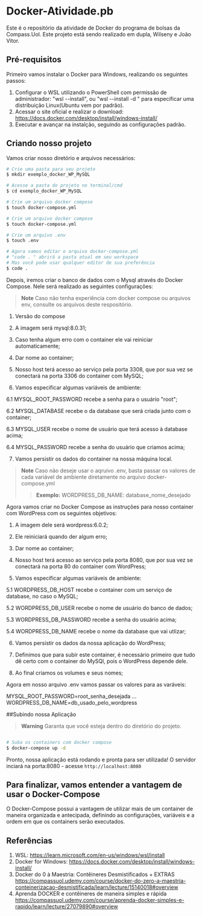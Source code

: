 # Docker-Atividade.pb
Este é o repositório da atividade de Docker do programa de bolsas da Compass.Uol. Este projeto está sendo realizado em dupla, Wilseny e João Vitor.

## Pré-requisitos
Primeiro vamos instalar o Docker para Windows, realizando os seguintes passos:
1. Configurar o WSL utilizando o PowerShell com permissão de administrador: "wsl --install", ou "wsl --install -d <Distribution Name>" para especificar uma distribuição Linux(Ubuntu vem por padrão).  
2. Acessar o site oficial e realizar o download: https://docs.docker.com/desktop/install/windows-install/  
3. Executar e avançar na instalção, seguindo as configurações padrão. 

## Criando nosso projeto
Vamos criar nosso diretório e arquivos necessários:
```bash
# Crie uma pasta para seu projeto
$ mkdir exemplo_docker_WP_MySQL
```
```bash
# Acesse a pasta do projeto no terminal/cmd
$ cd exemplo_docker_WP_MySQL
```
```bash
# Crie um arquivo docker compose
$ touch docker-compose.yml
```

```bash
# Crie um arquivo docker compose
$ touch docker-compose.yml
```
```bash
# Crie um arquivo .env
$ touch .env
```
```bash
# Agora vamos editar o arquivo docker-compose.yml
# "code . " abrirá a pasta atual em seu workspace
# Mas você pode usar qualquer editor de sua preferência
$ code .
```
Depois, iremos criar o banco de dados com o Mysql através do Docker Compose. Nele será realizado as seguintes configurações:
>**Note**
>Caso não tenha experiência com docker compose ou arquivos env, consulte os arquivos deste respositório.
1. Versão do compose

2. A imagem será mysql:8.0.31;

3. Caso tenha algum erro com o container ele vai reiniciar automaticamente;

4. Dar nome ao container;

5. Nosso host terá acesso ao serviço pela porta 3308, que por sua vez se conectará na porta 3306 do container com MySQL;

6. Vamos especificar algumas variáveis de ambiente:

6.1 MYSQL_ROOT_PASSWORD recebe a senha para o usuário "root";

6.2 MYSQL_DATABASE recebe o da database que será criada junto com o container;

6.3 MYSQL_USER recebe o nome de usuário que terá acesso à database acima;  

6.4 MYSQL_PASSWORD recebe a senha do usuário que criamos acima;  

7. Vamos persistir os dados do container na nossa máquina local.

>**Note**
>Caso não deseje usar o aqruivo .env, basta passar os valores de cada variável de ambiente diretamente no arquivo docker-compose.yml
>>**Exemplo:**
>WORDPRESS_DB_NAME: database_nome_desejado

Agora vamos criar no Docker Compose as instruções para nosso container com WordPress com os seguintes objetivos:

1. A imagem dele será wordpress:6.0.2;

2. Ele reiniciará quando der algum erro;

3. Dar nome ao container;

4. Nosso host terá acesso ao serviço pela porta 8080, que por sua vez se conectará na porta 80 do container com WordPress;

5. Vamos especificar algumas variáveis de ambiente:

5.1 WORDPRESS_DB_HOST recebe o container com um serviço de database, no caso o MySQL; 

5.2 WORDPRESS_DB_USER recebe o nome de usuário do banco de dados;

5.3 WORDPRESS_DB_PASSWORD recebe a senha do usuário acima;

5.4 WORDPRESS_DB_NAME recebe o nome da database que vai utlizar;

6. Vamos persistir os dados da nossa aplicação do WordPress;

7. Definimos que para subir este container, é necessário primeiro que tudo dê certo com o container do MySQl, pois o WordPress depende dele.

8. Ao final criamos os volumes e seus nomes;


Agora em nosso arquivo .env vamos passar os valores para as varáveis:

MYSQL_ROOT_PASSWORD=root_senha_desejada
...
WORDPRESS_DB_NAME=db_usado_pelo_wordpress

##Subindo nossa Aplicação
>**Warning**
>Garanta que você esteja dentro do diretório do projeto.
```bash

# Suba os containers com docker compose
$ docker-compose up -d
```
Pronto, nossa aplicação está rodando e pronta para ser utilizada!
O servidor inciará na porta:8080 - acesse `http://localhost:8080`

## Para finalizar, vamos entender a vantagem  de usar o Docker-Compose  

O Docker-Compose possui a vantagem de utilizar mais de um container de maneira organizada e antecipada, definindo as configurações, variáveis e a ordem em que os containers serão executados.
  
## Referências
1. WSL: https://learn.microsoft.com/en-us/windows/wsl/install  
2. Docker for Windows: https://docs.docker.com/desktop/install/windows-install/
3. Docker do 0 à Maestria: Contêineres Desmistificados + EXTRAS https://compassuol.udemy.com/course/docker-do-zero-a-maestria-conteinerizacao-desmistificada/learn/lecture/15140018#overview  
4. Aprenda DOCKER e contêineres de maneira simples e rápida https://compassuol.udemy.com/course/aprenda-docker-simples-e-rapido/learn/lecture/27079890#overview

